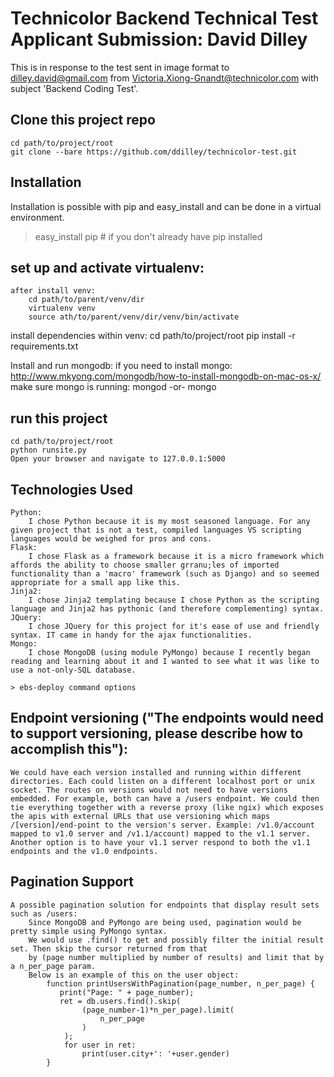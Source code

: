 # Technicolor Backend Technical Test Applicant Submission: David Dilley
This is in response to the test sent in image format to dilley.david@gmail.com from Victoria.Xiong-Gnandt@technicolor.com with subject 'Backend Coding Test'.

## Clone this project repo
	cd path/to/project/root
	git clone --bare https://github.com/ddilley/technicolor-test.git

## Installation
Installation is possible with pip and easy_install and can be done in a virtual environment.
> easy_install pip # if you don't already have pip installed

## set up and activate virtualenv:
	after install venv:
		cd path/to/parent/venv/dir
		virtualenv venv
		source ath/to/parent/venv/dir/venv/bin/activate

install dependencies within venv:
	cd path/to/project/root
	pip install -r requirements.txt

Install and run mongodb:
	if you need to install mongo:
		http://www.mkyong.com/mongodb/how-to-install-mongodb-on-mac-os-x/
	make sure mongo is running:
		mongod
		-or-
		mongo

## run this project
	cd path/to/project/root
	python runsite.py
	Open your browser and navigate to 127.0.0.1:5000


## Technologies Used
	Python:
		I chose Python because it is my most seasoned language. For any given project that is not a test, compiled languages VS scripting languages would be weighed for pros and cons.
	Flask:
		I chose Flask as a framework because it is a micro framework which affords the ability to choose smaller grranu;les of imported functionality than a 'macro' framework (such as Django) and so seemed appropriate for a small app like this.
	Jinja2:
		I chose Jinja2 templating because I chose Python as the scripting language and Jinja2 has pythonic (and therefore complementing) syntax.
	JQuery:
		I chose JQuery for this project for it's ease of use and friendly syntax. IT came in handy for the ajax functionalities.
	Mongo:
		I chose MongoDB (using module PyMongo) because I recently began reading and learning about it and I wanted to see what it was like to use a not-only-SQL database.

    > ebs-deploy command options

## Endpoint versioning ("The endpoints would need to support versioning, please describe how to accomplish this"):
	We could have each version installed and running within different directories. Each could listen on a different localhost port or unix socket. The routes on versions would not need to have versions embedded. For example, both can have a /users endpoint. We could then tie everything together with a reverse proxy (like ngix) which exposes the apis with external URLs that use versioning which maps /[version]/end-point to the version's server. Example: /v1.0/account mapped to v1.0 server and /v1.1/account) mapped to the v1.1 server. Another option is to have your v1.1 server respond to both the v1.1 endpoints and the v1.0 endpoints.

## Pagination Support
	A possible pagination solution for endpoints that display result sets such as /users:
		Since MongoDB and PyMongo are being used, pagination would be pretty simple using PyMongo syntax.
		We would use .find() to get and possibly filter the initial result set. Then skip the cursor returned from that
		by (page number multiplied by number of results) and limit that by a n_per_page param.
		Below is an example of this on the user object:
			function printUsersWithPagination(page_number, n_per_page) {
			   print("Page: " + page_number);
			   ret = db.users.find().skip(
			   		(page_number-1)*n_per_page).limit(
			   			n_per_page
			   		)
			   	);
			   	for user in ret:
			   		print(user.city+': '+user.gender)
			}
